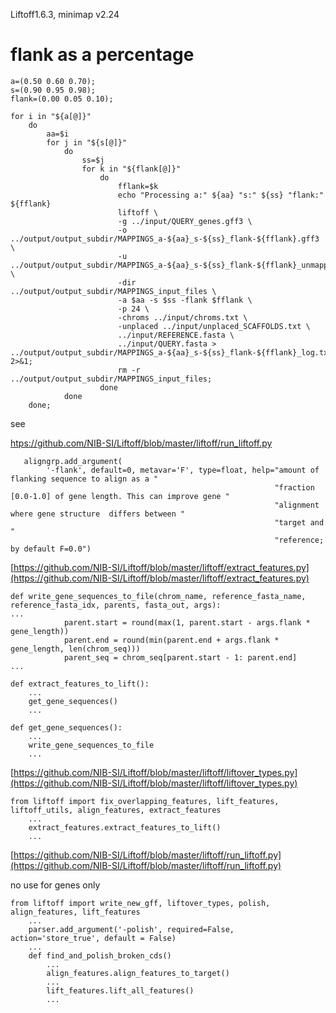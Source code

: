 Liftoff1.6.3, minimap v2.24

# flank as a percentage


```
a=(0.50 0.60 0.70);
s=(0.90 0.95 0.98);
flank=(0.00 0.05 0.10);

for i in "${a[@]}"
    do
        aa=$i
        for j in "${s[@]}"
            do
                ss=$j
                for k in "${flank[@]}"
                    do
                        fflank=$k
                        echo "Processing a:" ${aa} "s:" ${ss} "flank:" ${fflank}
                        liftoff \
                        -g ../input/QUERY_genes.gff3 \
                        -o ../output/output_subdir/MAPPINGS_a-${aa}_s-${ss}_flank-${fflank}.gff3 \
                        -u ../output/output_subdir/MAPPINGS_a-${aa}_s-${ss}_flank-${fflank}_unmapped_features.txt \
                        -dir ../output/output_subdir/MAPPINGS_input_files \
                        -a $aa -s $ss -flank $fflank \
                        -p 24 \
                        -chroms ../input/chroms.txt \
                        -unplaced ../input/unplaced_SCAFFOLDS.txt \
                        ../input/REFERENCE.fasta \
                        ../input/QUERY.fasta > ../output/output_subdir/MAPPINGS_a-${aa}_s-${ss}_flank-${fflank}_log.txt 2>&1;
                        rm -r ../output/output_subdir/MAPPINGS_input_files;
                    done
            done
    done;
```

see

[htps://github.com/NIB-SI/Liftoff/blob/master/liftoff/run_liftoff.py](https://github.com/NIB-SI/Liftoff/blob/master/liftoff/run_liftoff.py)

```
   aligngrp.add_argument(
        '-flank', default=0, metavar='F', type=float, help="amount of flanking sequence to align as a "
                                                           "fraction [0.0-1.0] of gene length. This can improve gene "
                                                           "alignment where gene structure  differs between "
                                                           "target and "
                                                           "reference; by default F=0.0")
```
[https://github.com/NIB-SI/Liftoff/blob/master/liftoff/extract_features.py](https://github.com/NIB-SI/Liftoff/blob/master/liftoff/extract_features.py)

```
def write_gene_sequences_to_file(chrom_name, reference_fasta_name, reference_fasta_idx, parents, fasta_out, args):
...
            parent.start = round(max(1, parent.start - args.flank * gene_length))
            parent.end = round(min(parent.end + args.flank * gene_length, len(chrom_seq)))
            parent_seq = chrom_seq[parent.start - 1: parent.end]
...
```
```
def extract_features_to_lift():
    ...
    get_gene_sequences()
    ...

def get_gene_sequences():
    ...
    write_gene_sequences_to_file
    ...
```
[https://github.com/NIB-SI/Liftoff/blob/master/liftoff/liftover_types.py](https://github.com/NIB-SI/Liftoff/blob/master/liftoff/liftover_types.py)
```
from liftoff import fix_overlapping_features, lift_features, liftoff_utils, align_features, extract_features
    ...
    extract_features.extract_features_to_lift()
    ...
```

[https://github.com/NIB-SI/Liftoff/blob/master/liftoff/run_liftoff.py](https://github.com/NIB-SI/Liftoff/blob/master/liftoff/run_liftoff.py)

no use for genes only

```
from liftoff import write_new_gff, liftover_types, polish, align_features, lift_features
    ...
    parser.add_argument('-polish', required=False, action='store_true', default = False)
    ...
    def find_and_polish_broken_cds()
        ...
        align_features.align_features_to_target()
        ...
        lift_features.lift_all_features()
        ...
```
    
```
